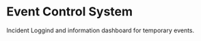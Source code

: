 Event Control System
========================
Incident Loggind and information dashboard for temporary events.
